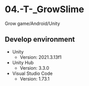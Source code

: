 # 04.-T-_GrowSlime
Grow game/Android/Unity

## Develop environment
- Unity
  - Version: 2021.3.13f1
- Unity Hub
  - Version: 3.3.0
- Visual Studio Code
  - Version: 1.73.1

